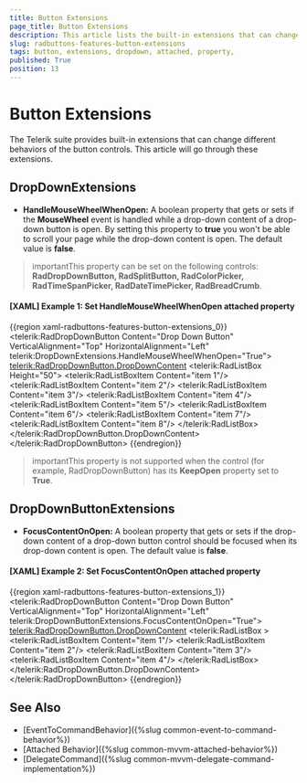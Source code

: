 ```yaml
---
title: Button Extensions
page_title: Button Extensions
description: This article lists the built-in extensions that can change different behaviors of the button controls.
slug: radbuttons-features-button-extensions
tags: button, extensions, dropdown, attached, property,
published: True
position: 13
---
```


# Button Extensions

The Telerik suite provides built-in extensions that can change different behaviors of the button controls. This article will go through these extensions.

## DropDownExtensions

* __HandleMouseWheelWhenOpen:__ A boolean property that gets or sets if the **MouseWheel** event is handled while a drop-down content of a drop-down button is open. By setting this property to **true** you won't be able to scroll your page while the drop-down content is open. The default value is **false**.

>importantThis property can be set on the following controls: __RadDropDownButton, RadSplitButton, RadColorPicker, RadTimeSpanPicker, RadDateTimePicker, RadBreadCrumb__.

#### __[XAML] Example 1: Set HandleMouseWheelWhenOpen attached property__
{{region xaml-radbuttons-features-button-extensions_0}}
	<ScrollViewer Height="120">
		<StackPanel Height="800" Background="Bisque">
			<telerik:RadDropDownButton Content="Drop Down Button"  VerticalAlignment="Top" HorizontalAlignment="Left" telerik:DropDownExtensions.HandleMouseWheelWhenOpen="True">
				<telerik:RadDropDownButton.DropDownContent>
					<telerik:RadListBox Height="50">
						<telerik:RadListBoxItem Content="item 1"/>
						<telerik:RadListBoxItem Content="item 2"/>
						<telerik:RadListBoxItem Content="item 3"/>
						<telerik:RadListBoxItem Content="item 4"/>
						<telerik:RadListBoxItem Content="item 5"/>
						<telerik:RadListBoxItem Content="item 6"/>
						<telerik:RadListBoxItem Content="item 7"/>
						<telerik:RadListBoxItem Content="item 8"/>
					</telerik:RadListBox>
				</telerik:RadDropDownButton.DropDownContent>
			</telerik:RadDropDownButton>
		</StackPanel>
	</ScrollViewer>
{{endregion}}

>importantThis property is not supported when the control (for example, RadDropDownButton) has its __KeepOpen__ property set to __True__.

## DropDownButtonExtensions

* __FocusContentOnOpen:__ A boolean property that gets or sets if the drop-down content of a drop-down button control should be focused when its drop-down content is open. The default value is **false**.

#### __[XAML] Example 2: Set FocusContentOnOpen attached property__
{{region xaml-radbuttons-features-button-extensions_1}}
	<telerik:RadDropDownButton Content="Drop Down Button"  VerticalAlignment="Top" HorizontalAlignment="Left" telerik:DropDownButtonExtensions.FocusContentOnOpen="True">
		<telerik:RadDropDownButton.DropDownContent>
			<telerik:RadListBox >
				<telerik:RadListBoxItem Content="item 1"/>
				<telerik:RadListBoxItem Content="item 2"/>
				<telerik:RadListBoxItem Content="item 3"/>
				<telerik:RadListBoxItem Content="item 4"/>
			</telerik:RadListBox>
		</telerik:RadDropDownButton.DropDownContent>
	</telerik:RadDropDownButton>
{{endregion}}

## See Also

* [EventToCommandBehavior]({%slug common-event-to-command-behavior%})
* [Attached Behavior]({%slug common-mvvm-attached-behavior%})
* [DelegateCommand]({%slug common-mvvm-delegate-command-implementation%})